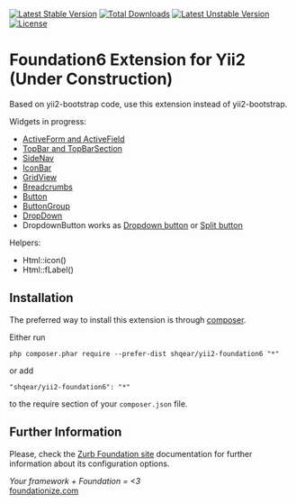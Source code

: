 [![Latest Stable Version](https://poser.pugx.org/shqear/yii2-foundation6/v/stable)](https://packagist.org/packages/shqear/yii2-foundation6) [![Total Downloads](https://poser.pugx.org/shqear/yii2-foundation6/downloads)](https://packagist.org/packages/shqear/yii2-foundation6) [![Latest Unstable Version](https://poser.pugx.org/shqear/yii2-foundation6/v/unstable)](https://packagist.org/packages/shqear/yii2-foundation6) [![License](https://poser.pugx.org/shqear/yii2-foundation6/license)](https://packagist.org/packages/shqear/yii2-foundation6)

Foundation6 Extension for Yii2 (Under Construction)
==============================

Based on yii2-bootstrap code, use this extension instead of yii2-bootstrap.

Widgets in progress:

* [ActiveForm and ActiveField](http://foundation.zurb.com/docs/components/forms.html)
* [TopBar and TopBarSection](http://foundation.zurb.com/docs/components/topbar.html)
* [SideNav](http://foundation.zurb.com/docs/components/sidenav.html)
* [IconBar](http://foundation.zurb.com/docs/components/icon-bar.html)
* [GridView](http://foundation.zurb.com/docs/components/tables.html)
* [Breadcrumbs](http://foundation.zurb.com/docs/components/breadcrumbs.html)
* [Button](http://foundation.zurb.com/docs/components/buttons.html)
* [ButtonGroup](http://foundation.zurb.com/docs/components/button_groups.html)
* [DropDown](http://foundation.zurb.com/docs/components/dropdown.html)
* DropdownButton works as [Dropdown button](http://foundation.zurb.com/docs/components/dropdown_buttons.html) or [Split button](http://foundation.zurb.com/docs/components/split_buttons.html)

Helpers:

* Html::icon()
* Html::fLabel()

Installation
------------

The preferred way to install this extension is through [composer](http://getcomposer.org/download/).

Either run

```
php composer.phar require --prefer-dist shqear/yii2-foundation6 "*"
```

or add

```
"shqear/yii2-foundation6": "*"
```

to the require section of your `composer.json` file.

Further Information
-------------------
Please, check the [Zurb Foundation site](http://foundation.zurb.com) documentation for further information about its configuration options.


<i>Your framework + Foundation = <3</i>  
[foundationize.com](http://foundationize.com)
